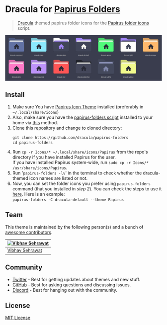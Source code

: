  
# Dracula for [Papirus Folders](https://github.com/PapirusDevelopmentTeam/papirus-icon-theme)
> [Dracula](https://draculatheme.com/) themed papirus folder icons for the [Papirus folder icons](https://github.com/PapirusDevelopmentTeam/papirus-folders) script. 

![](showcase.png)

## Install

1. Make sure You have [Papirus Icon Theme](https://github.com/PapirusDevelopmentTeam/papirus-icon-theme) installed (preferably in `~/.local/share/icons`)
2. Also, make sure you have the [papirus-folders script](https://github.com/PapirusDevelopmentTeam/papirus-folders) installed to your home via [this](https://github.com/PapirusDevelopmentTeam/papirus-folders#install) method.
3. Clone this repository and change to cloned directory:
    ```
    git clone https://github.com/dracula/papirus-folders
    cd papirus-folders
    ```
4. Run `cp -r Icons/* ~/.local/share/icons/Papirus` from the repo's  directory if you have installed Papirus for the user. <br>
    If you have installed Papirus system-wide, run `sudo cp -r Icons/* /usr/share/icons/Papirus`.
5. Run '`papirus-folders -lv`' in the terminal to check whether the dracula-themed icon names are listed or not.
6. Now, you can set the folder icons you prefer using `papirus-folders` command (that you installed in *step 2*). You can check the steps to use it [here](https://github.com/PapirusDevelopmentTeam/papirus-folders#script-usage). Here is an example: <br>
`papirus-folders -C dracula-default --theme Papirus`

## Team

This theme is maintained by the following person(s) and a bunch of [awesome contributors](https://github.com/dracula/foobar/graphs/contributors).

| [![Vibhav Sehrawat](https://github.com/vibhav201.png?size=100)](https://github.com/Vibhav201) |
| ---------------------------------------------------------------------------------------------------------- |
| [Vibhav Sehrawat](https://github.com/Vibhav201)                                                               |

## Community

- [Twitter](https://twitter.com/draculatheme) - Best for getting updates about themes and new stuff.
- [GitHub](https://github.com/dracula/dracula-theme/discussions) - Best for asking questions and discussing issues.
- [Discord](https://draculatheme.com/discord-invite) - Best for hanging out with the community.


## License

[MIT License](./LICENSE) 
